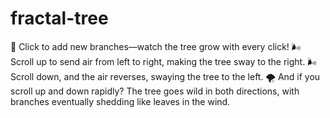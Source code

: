 # fractal-tree

🌱 Click to add new branches—watch the tree grow with every click!
🌬️ Scroll up to send air from left to right, making the tree sway to the right.
🌬️ Scroll down, and the air reverses, swaying the tree to the left.
🌪️ And if you scroll up and down rapidly? The tree goes wild in both directions, with branches eventually shedding like leaves in the wind.
